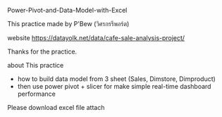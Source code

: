 Power-Pivot-and-Data-Model-with-Excel

This practice made by P'Bew (วิศรกรรีพอร์ต)

website [https://datayolk.net/data/cafe-sale-analysis-project/
](https://reportingengineer.com/)

Thanks for the practice.

about This practice
- how to build data model from 3 sheet (Sales, Dimstore, Dimproduct)
- then use power pivot + slicer for make simple real-time dashboard performance

Please download excel file attach
